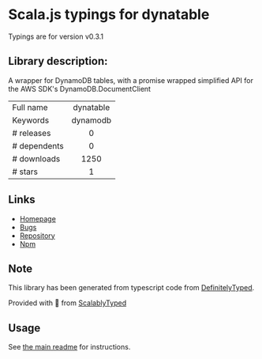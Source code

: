
# Scala.js typings for dynatable

Typings are for version v0.3.1

## Library description:
A wrapper for DynamoDB tables, with a promise wrapped simplified API for the AWS SDK's DynamoDB.DocumentClient

|                    |                 |
| ------------------ | :-------------: |
| Full name          | dynatable |
| Keywords           | dynamodb |
| # releases         | 0 |
| # dependents       | 0 |
| # downloads        | 1250 |
| # stars            | 1 |

## Links
- [Homepage](https://github.com/fanderzon/dynatable#readme)
- [Bugs](https://github.com/fanderzon/dynatable/issues)
- [Repository](https://github.com/fanderzon/dynatable)
- [Npm](https://www.npmjs.com/package/dynatable)
    


## Note
This library has been generated from typescript code from [DefinitelyTyped](https://definitelytyped.org).

Provided with :purple_heart: from [ScalablyTyped](https://github.com/oyvindberg/ScalablyTyped)

## Usage
See [the main readme](../../readme.md) for instructions.


